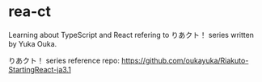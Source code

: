 # rea-ct

Learning about TypeScript and React refering to りあクト！ series written by Yuka Ouka.

りあクト！ series reference repo: https://github.com/oukayuka/Riakuto-StartingReact-ja3.1
